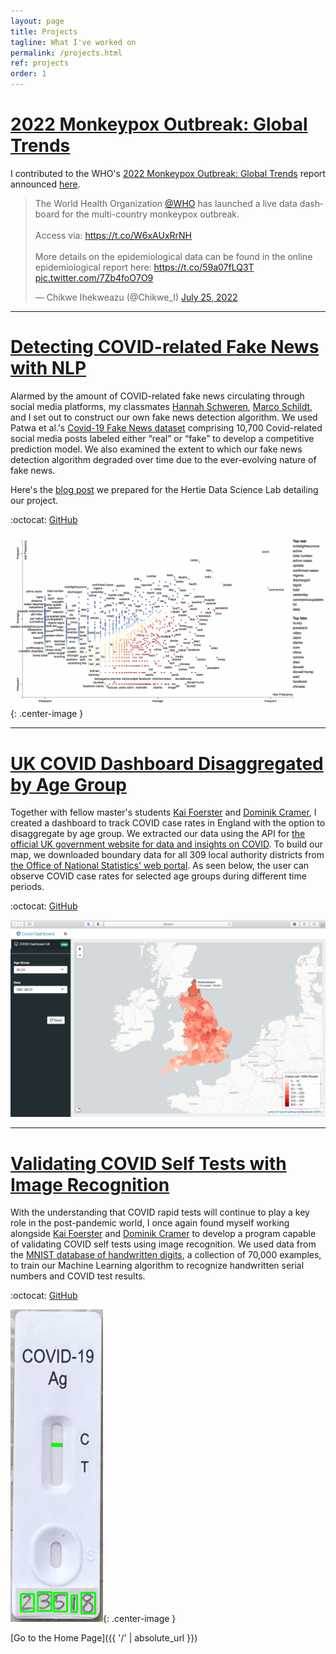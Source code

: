 ```yaml
---
layout: page
title: Projects
tagline: What I've worked on
permalink: /projects.html
ref: projects
order: 1
---
```


# <a id="global-monkeypox-outbreak">[2022 Monkeypox Outbreak: Global Trends](https://worldhealthorg.shinyapps.io/mpx_global/)</a>

I contributed to the WHO's [2022 Monkeypox Outbreak: Global Trends](https://worldhealthorg.shinyapps.io/mpx_global/) report announced [here](https://reliefweb.int/report/world/who-director-generals-opening-remarks-second-meeting-ihr-emergency-committee-regarding-multi-country-outbreak-monkeypox-21-july-2022).

<blockquote class="twitter-tweet">
<p lang="en" dir="ltr">The World Health Organization <a href="https://twitter.com/WHO?ref_src=twsrc%5Etfw">@WHO</a> has launched a live data dashboard for the multi-country monkeypox outbreak.<br><br>Access via: <a href="https://t.co/W6xAUxRrNH">https://t.co/W6xAUxRrNH</a> <br><br>More details on the epidemiological data can be found in the online epidemiological report here: <a href="https://t.co/59a07fLQ3T">https://t.co/59a07fLQ3T</a> <a href="https://t.co/7Zb4foO7O9">pic.twitter.com/7Zb4foO7O9</a></p>&mdash; Chikwe Ihekweazu (@Chikwe_I) <a href="https://twitter.com/Chikwe_I/status/1551521737090760704?ref_src=twsrc%5Etfw">July 25, 2022</a></blockquote> <script async src="https://platform.twitter.com/widgets.js" charset="utf-8"></script>

***

# <a id="detecting-covid-fake-news">[Detecting COVID-related Fake News with NLP](https://github.com/smkerr/COVID-fake-news-detection)</a>
Alarmed by the amount of COVID-related fake news circulating through social media platforms, my classmates [Hannah Schweren](https://github.com/hannahmagda), [Marco Schildt](https://github.com/m-schildt), and I set out to construct our own fake news detection algorithm. We used Patwa et al.'s [Covid-19 Fake News dataset](https://paperswithcode.com/dataset/covid-19-fake-news-dataset) comprising 10,700 Covid-related social media posts labeled either “real” or “fake” to develop a competitive prediction model. We also examined the extent to which our fake news detection algorithm degraded over time due to the ever-evolving nature of fake news.

Here's the [blog post](assets/html/ML-blog-post.html) we prepared for the Hertie Data Science Lab detailing our project.

:octocat: [GitHub](https://github.com/smkerr/COVID-fake-news-detection)

![Detecting COVID-related Fake News](assets/img/fake-news-scatterplot.png "Detecting COVID-related Fake News"){: .center-image }

***

# <a id="uk-covid-dashboard">[UK COVID Dashboard Disaggregated by Age Group](https://github.com/intro-to-data-science-21/data-project-covid_dashboard_uk)</a>
Together with fellow master's students [Kai Foerster](https://github.com/kaifoerster) and [Dominik Cramer](https://github.com/DominikCramer), I created a dashboard to track COVID case rates in England with the option to disaggregate by age group. We extracted our data using the API for [the official UK government website for data and insights on COVID](https://coronavirus.data.gov.uk). To build our map, we downloaded boundary data for all 309 local authority districts from [the Office of National Statistics' web portal](https://geoportal.statistics.gov.uk/datasets/local-authority-districts-december-2019-boundaries-uk-bfc-1/explore). As seen below, the user can observe COVID case rates for selected age groups during different time periods.

:octocat: [GitHub](https://github.com/intro-to-data-science-21/data-project-covid_dashboard_uk)

![UK COVID Dashboard](assets/img/uk-covid-dashboard.png "UK COVID Dashboard")

***

# <a id="validating-covid-self-tests">[Validating COVID Self Tests with Image Recognition](https://github.com/smkerr/COVID-test-validation)</a>
With the understanding that COVID rapid tests will continue to play a key role in the post-pandemic world, I once again found myself working alongside [Kai Foerster](https://github.com/kaifoerster) and [Dominik Cramer](https://github.com/DominikCramer) to develop a program capable of validating COVID self tests using image recognition. We used data from the [MNIST database of handwritten digits](http://yann.lecun.com/exdb/mnist/), a collection of 70,000 examples, to train our Machine Learning algorithm to recognize handwritten serial numbers and COVID test results.

:octocat: [GitHub](https://github.com/smkerr/COVID-test-validation)

![Validating COVID Test Results](assets/img/validating-covid-test-results.png "Validating COVID Test Results"){: .center-image }

[Go to the Home Page]({{ '/' | absolute_url }})
